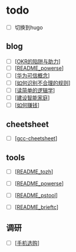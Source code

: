 # todo

- [ ] 切换到hugo

## blog

- [ ] [[OKR的陷阱与助力]]
- [ ] [[README_powerse]]
- [ ] [[华为可信概念]]
- [ ] [[如何识别不合理的规则]]
- [ ] [[读简单的逻辑学]]
- [ ] [[建设智能家庭]]
- [ ] [[如何赚钱]]

## cheetsheet

- [ ] [[gcc-cheetsheet]]

## tools

- [ ] [[README_tozh]]
- [ ] [[README_powerse]]
- [ ] [[README_pstool]]
- [ ] [[README_brieftc]]


## 调研

- [ ] [[手机选购]]


[//begin]: # "Autogenerated link references for markdown compatibility"
[OKR的陷阱与助力]: blog/OKR的陷阱与助力.md "OKR 的陷阱与助力"
[README_powerse]: 工具/自研工具/change_to_zh/powersearch/README_powerse.md "powerse"
[华为可信概念]: blog/华为可信概念.md "华为可信概念"
[如何识别不合理的规则]: blog/如何识别不合理的规则.md "识别不合理的规则"
[读简单的逻辑学]: blog/读简单的逻辑学.md "读简单的逻辑学"
[建设智能家庭]: blog/建设智能家庭.md "建设智能家庭"
[如何赚钱]: blog/如何赚钱.md "如何赚钱"
[gcc-cheetsheet]: cheetsheets/gcc-cheetsheet.md "gcc 速查"
[README_tozh]: 工具/自研工具/change_to_zh/README_tozh.md "README_tozh"
[README_pstool]: 工具/自研工具/powershell_tool/README_pstool.md "powershellse"
[README_brieftc]: 工具/自研工具/brief_taskschedule/README_brieftc.md "brieftc"
[手机选购]: 闲着没事的调研/手机选购.md "手机选购"
[//end]: # "Autogenerated link references"
